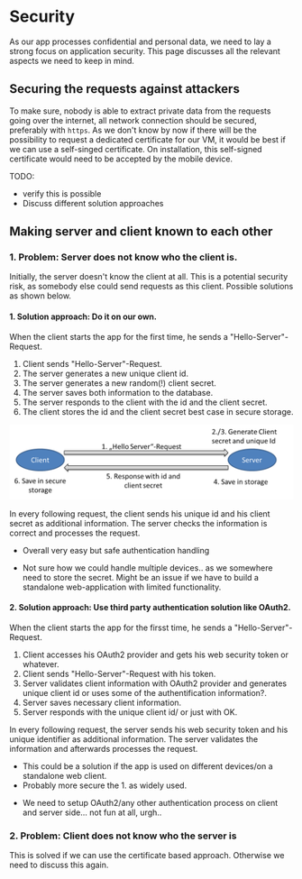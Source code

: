 # Security
As our app processes confidential and personal data, we need to lay a strong focus on application security. This page discusses all the relevant aspects we need to keep in mind.

## Securing the requests against attackers
To make sure, nobody is able to extract private data from the requests going over the internet, all network connection should be secured, preferably with `https`. As we don't know by now if there will be the possibility to request a dedicated certificate for our VM, it would be best if we can use a self-singed certificate. On installation, this self-signed certificate would need to be accepted by the mobile device. 

TODO:
- verify this is possible
- Discuss different solution approaches

## Making server and client known to each other
### 1. Problem: Server does not know who the client is.
Initially, the server doesn't know the client at all. This is a potential security risk, as somebody else could send requests as 
this client. Possible solutions as shown below.

#### 1. Solution approach: Do it on our own.
When the client starts the app for the first time, he sends a "Hello-Server"-Request.
1. Client sends "Hello-Server"-Request.
2. The server generates a new unique client id.
3. The server generates a new random(!) client secret.
4. The server saves both information to the database.
5. The server responds to the client with the id and the client secret.
6. The client stores the id and the client secret best case in secure storage.


![ownSolution](./ownSolution.png "1. Solution approach")

In every following request, the client sends his unique id and his client secret as additional information. The server checks the information is correct and processes the request.

+ Overall very easy but safe authentication handling
- Not sure how we could handle multiple devices.. as we somewhere need to store the secret. Might be an issue if we have to build a standalone web-application with limited functionality.

#### 2. Solution approach: Use third party authentication solution like OAuth2.
When the client starts the app for the firsst time, he sends a "Hello-Server"-Request.
1. Client accesses his OAuth2 provider and gets his web security token or whatever.
2. Client sends "Hello-Server"-Request with his token.
3. Server validates client information with OAuth2 provider and generates unique client id or uses some of the authentification information?.
4. Server saves necessary client information.
5. Server responds with the unique client id/ or just with OK.

In every following request, the server sends his web security token and his unique identifier as additional information. The server validates the information and afterwards processes the request.

+ This could be a solution if the app is used on different devices/on a standalone web client.
+ Probably more secure the 1. as widely used.
- We need to setup OAuth2/any other authentication process on client and server side... not fun at all, urgh..
 
### 2. Problem: Client does not know who the server is
This is solved if we can use the certificate based approach. Otherwise we need to discuss this again.